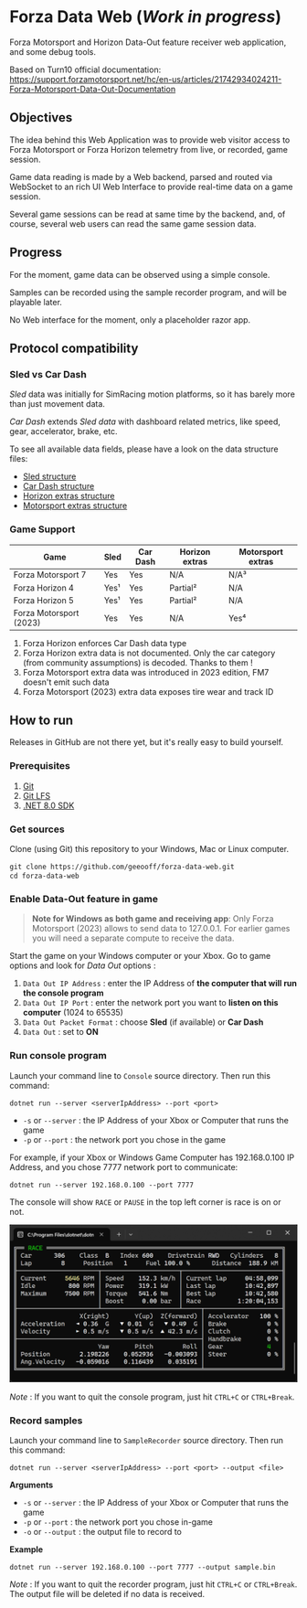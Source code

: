 # Forza Data Web (_Work in progress_)

Forza Motorsport and Horizon Data-Out feature receiver web application, and some debug tools.

Based on Turn10 official documentation:
https://support.forzamotorsport.net/hc/en-us/articles/21742934024211-Forza-Motorsport-Data-Out-Documentation

## Objectives

The idea behind this Web Application was to provide web visitor access to Forza Motorsport or Forza Horizon telemetry from live, or recorded, game session.

Game data reading is made by a Web backend, parsed and routed via WebSocket to an rich UI Web Interface to provide real-time data on a game session.

Several game sessions can be read at same time by the backend, and, of course, several web users can read the same game session data.

## Progress

For the moment, game data can be observed using a simple console.

Samples can be recorded using the sample recorder program, and will be playable later.

No Web interface for the moment, only a placeholder razor app.

## Protocol compatibility

### Sled vs Car Dash

_Sled_ data was initially for SimRacing motion platforms, so it has barely more than just movement data.

_Car Dash_ extends _Sled data_ with dashboard related metrics, like speed, gear, accelerator, brake, etc.

To see all available data fields, please have a look on the data structure files:
- [Sled structure](Core/ForzaSledDataStruct.cs)
- [Car Dash structure](Core/ForzaCarDashDataStruct.cs)
- [Horizon extras structure](Core/ForzaHorizonExtrasDataStruct.cs)
- [Motorsport extras structure](Core/ForzaMotorsportExtrasDataStruct.cs)

### Game Support

| Game                    | Sled     | Car Dash | Horizon extras | Motorsport extras |
|-------------------------|----------|----------|----------------|-------------------|
| Forza Motorsport 7      | Yes      | Yes      | N/A            | N/A³              |
| Forza Horizon 4         | Yes¹     | Yes      | Partial²       | N/A               |
| Forza Horizon 5         | Yes¹     | Yes      | Partial²       | N/A               |
| Forza Motorsport (2023) | Yes      | Yes      | N/A            | Yes⁴              |

1. Forza Horizon enforces Car Dash data type
2. Forza Horizon extra data is not documented. Only the car category (from community assumptions) is decoded. Thanks to them !
3. Forza Motorsport extra data was introduced in 2023 edition, FM7 doesn't emit such data
4. Forza Motorsport (2023) extra data exposes tire wear and track ID

## How to run

Releases in GitHub are not there yet, but it's really easy to build yourself.

### Prerequisites

1. [Git](https://www.git-scm.com/downloads)
2. [Git LFS](https://git-lfs.github.com)
3. [.NET 8.0 SDK](https://dotnet.microsoft.com/en-us/download/dotnet)

### Get sources

Clone (using Git) this repository to your Windows, Mac or Linux computer.

```shell
git clone https://github.com/geeooff/forza-data-web.git
cd forza-data-web
```

### Enable Data-Out feature in game

> **Note for Windows as both game and receiving app**:
> Only Forza Motorsport (2023) allows to send data to 127.0.0.1.
> For earlier games you will need a separate compute to receive the data.

Start the game on your Windows computer or your Xbox.
Go to game options and look for _Data Out_ options :
1. `Data Out IP Address` : enter the IP Address of **the computer that will run the console program**
2. `Data Out IP Port` : enter the network port you want to **listen on this computer** (1024 to 65535)
3. `Data Out Packet Format` : choose **Sled** (if available) or **Car Dash**
4. `Data Out` : set to **ON**

### Run console program

Launch your command line to `Console` source directory.
Then run this command:
```shell
dotnet run --server <serverIpAddress> --port <port>
```

- `-s` or `--server` : the IP Address of your Xbox or Computer that runs the game
- `-p` or `--port` : the network port you chose in the game

For example, if your Xbox or Windows Game Computer has 192.168.0.100 IP Address, and you chose 7777 network port to communicate:
```shell
dotnet run --server 192.168.0.100 --port 7777
```

The console will show `RACE` or `PAUSE` in the top left corner is race is on or not.

![image](docs/assets/screenshots/console.png)

_Note_ : If you want to quit the console program, just hit `CTRL+C` or `CTRL+Break`.

### Record samples

Launch your command line to `SampleRecorder` source directory.
Then run this command:
```shell
dotnet run --server <serverIpAddress> --port <port> --output <file>
```

**Arguments**

- `-s` or `--server` : the IP Address of your Xbox or Computer that runs the game
- `-p` or `--port` : the network port you chose in-game
- `-o` or `--output` : the output file to record to

**Example**
```shell
dotnet run --server 192.168.0.100 --port 7777 --output sample.bin
```

_Note_ : If you want to quit the recorder program, just hit `CTRL+C` or `CTRL+Break`.
The output file will be deleted if no data is received.
